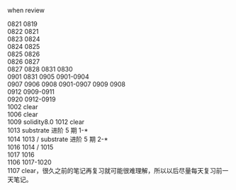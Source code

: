 when review

0821 0819  
0822 0821  
0823 0824  
0824 0825  
0825 0826  
0826 0827  
0827 0828
0831 0830  
0901 0831
0905 0901-0904  
0907 0906
0908 0901-0907
0909 0908  
0912 0909-0911  
0920 0912-0919  
1002 clear  
1006 clear  
1009 solidity8.0
1012 clear  
1013 substrate 进阶 5 期 1-\*  
1014 1013 / substrate 进阶 5 期 2-\*  
1016 1014 / 1015  
1017 1016  
1106 1017-1020  
1107 clear，很久之前的笔记再复习就可能很难理解，所以以后尽量每天复习前一天笔记。
